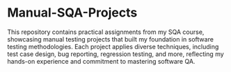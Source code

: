 # Manual-SQA-Projects
This repository contains practical assignments from my SQA course, showcasing manual testing projects that built my foundation in software testing methodologies. Each project applies diverse techniques, including test case design, bug reporting, regression testing, and more, reflecting my hands-on experience and commitment to mastering software QA.
